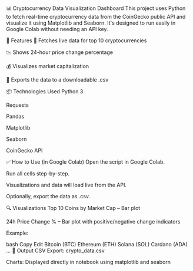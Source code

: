 📊 Cryptocurrency Data Visualization Dashboard
This project uses Python to fetch real-time cryptocurrency data from the CoinGecko public API and visualize it using Matplotlib and Seaborn. It's designed to run easily in Google Colab without needing an API key.

🚀 Features
🔗 Fetches live data for top 10 cryptocurrencies

📉 Shows 24-hour price change percentage

💰 Visualizes market capitalization

📁 Exports the data to a downloadable .csv

📦 Technologies Used
Python 3

Requests

Pandas

Matplotlib

Seaborn

CoinGecko API

✅ How to Use (in Google Colab)
Open the script in Google Colab.

Run all cells step-by-step.

Visualizations and data will load live from the API.

Optionally, export the data as .csv.

🔍 Visualizations
Top 10 Coins by Market Cap – Bar plot

24h Price Change % – Bar plot with positive/negative change indicators

Example:

bash
Copy
Edit
Bitcoin (BTC)
Ethereum (ETH)
Solana (SOL)
Cardano (ADA)
...
📁 Output
CSV Export: crypto_data.csv

Charts: Displayed directly in notebook using matplotlib and seaborn
